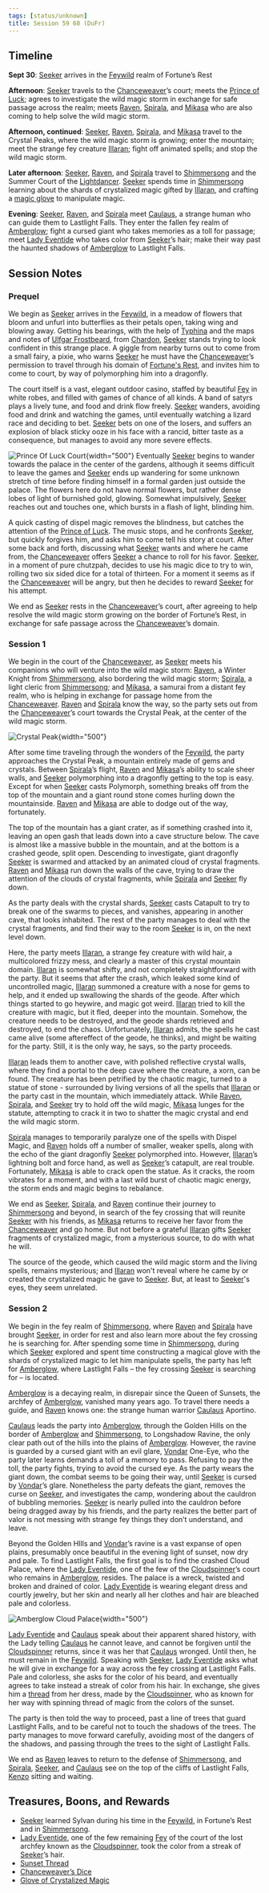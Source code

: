```yaml
---
tags: [status/unknown]
title: Session 59 60 (DuFr)
---
```



## Timeline

**Sept 30**: [Seeker](<../../../people/pcs/dunmar-fellowship/seeker.md>) arrives in the [Feywild](<../../../cosmology/multiverse/echo-realms/feywild/feywild.md>) realm of Fortune’s Rest

**Afternoon**: [Seeker](<../../../people/pcs/dunmar-fellowship/seeker.md>) travels to the [Chanceweaver](<../../../people/extraplanar-powers/prince-of-luck.md>)’s court; meets the [Prince of Luck](<../../../people/extraplanar-powers/prince-of-luck.md>); agrees to investigate the wild magic storm in exchange for safe passage across the realm; meets [Raven](<../../../people/pcs/dunmar-fellowship/guests/raven.md>), [Spirala](<../../../people/pcs/dunmar-fellowship/guests/spirala.md>), and [Mikasa](<../../../people/pcs/dunmar-fellowship/guests/mikasa.md>) who are also coming to help solve the wild magic storm. 

**Afternoon, continued**: [Seeker](<../../../people/pcs/dunmar-fellowship/seeker.md>), [Raven](<../../../people/pcs/dunmar-fellowship/guests/raven.md>), [Spirala](<../../../people/pcs/dunmar-fellowship/guests/spirala.md>), and [Mikasa](<../../../people/pcs/dunmar-fellowship/guests/mikasa.md>) travel to the Crystal Peaks, where the wild magic storm is growing; enter the mountain; meet the strange fey creature [Illaran](<../../../people/fey/illaran.md>); fight off animated spells; and stop the wild magic storm.

**Later afternoon**: [Seeker](<../../../people/pcs/dunmar-fellowship/seeker.md>), [Raven](<../../../people/pcs/dunmar-fellowship/guests/raven.md>), and [Spirala](<../../../people/pcs/dunmar-fellowship/guests/spirala.md>) travel to [Shimmersong](<../../../cosmology/multiverse/echo-realms/feywild/shimmersong.md>) and the Summer Court of the [Lightdancer](<../../../people/extraplanar-powers/lightdancer.md>). [Seeker](<../../../people/pcs/dunmar-fellowship/seeker.md>) spends time in [Shimmersong](<../../../cosmology/multiverse/echo-realms/feywild/shimmersong.md>) learning about the shards of crystalized magic gifted by [Illaran](<../../../people/fey/illaran.md>), and crafting a [magic glove](<../treasure/treasure-from-solo-adventures/glove-of-crystalized-magic.md>) to manipulate magic. 

**Evening**: [Seeker](<../../../people/pcs/dunmar-fellowship/seeker.md>), [Raven](<../../../people/pcs/dunmar-fellowship/guests/raven.md>), and [Spirala](<../../../people/pcs/dunmar-fellowship/guests/spirala.md>) meet [Caulaus](<../../../people/pcs/dunmar-fellowship/guests/caulaus.md>), a strange human who can guide them to Lastlight Falls. They enter the fallen fey realm of [Amberglow](<../../../cosmology/multiverse/echo-realms/feywild/amberglow.md>); fight a cursed giant who takes memories as a toll for passage; meet [Lady Eventide](<../../../people/fey/lady-eventide.md>) who takes color from [Seeker](<../../../people/pcs/dunmar-fellowship/seeker.md>)’s hair; make their way past the haunted shadows of [Amberglow](<../../../cosmology/multiverse/echo-realms/feywild/amberglow.md>) to Lastlight Falls.

## Session Notes

### Prequel

We begin as [Seeker](<../../../people/pcs/dunmar-fellowship/seeker.md>) arrives in the [Feywild](<../../../cosmology/multiverse/echo-realms/feywild/feywild.md>), in a meadow of flowers that bloom and unfurl into butterflies as their petals open, taking wing and blowing away. Getting his bearings, with the help of [Typhina](<../../../people/fey/typhina.md>) and the maps and notes of [Ulfgar Frostbeard](<../../../people/dwarves/ulfgar-frostbeard.md>), from [Chardon](<../../../gazetteer/west-coast/chardonian-empire/chardon/chardon.md>), [Seeker](<../../../people/pcs/dunmar-fellowship/seeker.md>) stands trying to look confident in this strange place. A giggle from nearby turns out to come from a small fairy, a pixie, who warns [Seeker](<../../../people/pcs/dunmar-fellowship/seeker.md>) he must have the [Chanceweaver](<../../../people/extraplanar-powers/prince-of-luck.md>)’s permission to travel through his domain of [Fortune's Rest](<../../../cosmology/multiverse/echo-realms/feywild/fortune-s-rest.md>), and invites him to come to court, by way of polymorphing him into a dragonfly. 

The court itself is a vast, elegant outdoor casino, staffed by beautiful [Fey](<../../../species/children-of-the-divine/fey/fey.md>) in white robes, and filled with games of chance of all kinds. A band of satyrs plays a lively tune, and food and drink flow freely. [Seeker](<../../../people/pcs/dunmar-fellowship/seeker.md>) wanders, avoiding food and drink and watching the games, until eventually watching a lizard race and deciding to bet. [Seeker](<../../../people/pcs/dunmar-fellowship/seeker.md>) bets on one of the losers, and suffers an explosion of black sticky ooze in his face with a rancid, bitter taste as a consequence, but manages to avoid any more severe effects. 

![Prince Of Luck Court](../../../assets/prince-of-luck-court.png){width="500"}
Eventually [Seeker](<../../../people/pcs/dunmar-fellowship/seeker.md>) begins to wander towards the palace in the center of the gardens, although it seems difficult to leave the games and [Seeker](<../../../people/pcs/dunmar-fellowship/seeker.md>) ends up wandering for some unknown stretch of time before finding himself in a formal garden just outside the palace. The flowers here do not have normal flowers, but rather dense lobes of light of burnished gold, glowing. Somewhat impulsively, [Seeker](<../../../people/pcs/dunmar-fellowship/seeker.md>) reaches out and touches one, which bursts in a flash of light, blinding him.

A quick casting of dispel magic removes the blindness, but catches the attention of the [Prince of Luck](<../../../people/extraplanar-powers/prince-of-luck.md>). The music stops, and he confronts [Seeker](<../../../people/pcs/dunmar-fellowship/seeker.md>), but quickly forgives him, and asks him to come tell his story at court. After some back and forth, discussing what [Seeker](<../../../people/pcs/dunmar-fellowship/seeker.md>) wants and where he came from, the [Chanceweaver](<../../../people/extraplanar-powers/prince-of-luck.md>) offers [Seeker](<../../../people/pcs/dunmar-fellowship/seeker.md>) a chance to roll for his favor. [Seeker](<../../../people/pcs/dunmar-fellowship/seeker.md>), in a moment of pure chutzpah, decides to use his magic dice to try to win, rolling two six sided dice for a total of thirteen. For a moment it seems as if the [Chanceweaver](<../../../people/extraplanar-powers/prince-of-luck.md>) will be angry, but then he decides to reward [Seeker](<../../../people/pcs/dunmar-fellowship/seeker.md>) for his attempt. 

We end as [Seeker](<../../../people/pcs/dunmar-fellowship/seeker.md>) rests in the [Chanceweaver](<../../../people/extraplanar-powers/prince-of-luck.md>)’s court, after agreeing to help resolve the wild magic storm growing on the border of Fortune’s Rest, in exchange for safe passage across the [Chanceweaver](<../../../people/extraplanar-powers/prince-of-luck.md>)’s domain. 

### Session 1

We begin in the court of the [Chanceweaver](<../../../people/extraplanar-powers/prince-of-luck.md>), as [Seeker](<../../../people/pcs/dunmar-fellowship/seeker.md>) meets his companions who will venture into the wild magic storm: [Raven](<../../../people/pcs/dunmar-fellowship/guests/raven.md>), a Winter Knight from [Shimmersong](<../../../cosmology/multiverse/echo-realms/feywild/shimmersong.md>), also bordering the wild magic storm; [Spirala](<../../../people/pcs/dunmar-fellowship/guests/spirala.md>), a light cleric from [Shimmersong](<../../../cosmology/multiverse/echo-realms/feywild/shimmersong.md>); and [Mikasa](<../../../people/pcs/dunmar-fellowship/guests/mikasa.md>), a samurai from a distant fey realm, who is helping in exchange for passage home from the [Chanceweaver](<../../../people/extraplanar-powers/prince-of-luck.md>). [Raven](<../../../people/pcs/dunmar-fellowship/guests/raven.md>) and [Spirala](<../../../people/pcs/dunmar-fellowship/guests/spirala.md>) know the way, so the party sets out from the [Chanceweaver](<../../../people/extraplanar-powers/prince-of-luck.md>)’s court towards the Crystal Peak, at the center of the wild magic storm.

![Crystal Peak](../../../assets/crystal-peak.png){width="500"}

After some time traveling through the wonders of the [Feywild](<../../../cosmology/multiverse/echo-realms/feywild/feywild.md>), the party approaches the Crystal Peak, a mountain entirely made of gems and crystals. Between [Spirala](<../../../people/pcs/dunmar-fellowship/guests/spirala.md>)’s flight, [Raven](<../../../people/pcs/dunmar-fellowship/guests/raven.md>) and [Mikasa](<../../../people/pcs/dunmar-fellowship/guests/mikasa.md>)’s ability to scale sheer walls, and [Seeker](<../../../people/pcs/dunmar-fellowship/seeker.md>) polymorphing into a dragonfly getting to the top is easy. Except for when [Seeker](<../../../people/pcs/dunmar-fellowship/seeker.md>) casts Polymorph, something breaks off from the top of the mountain and a giant round stone comes hurling down the mountainside. [Raven](<../../../people/pcs/dunmar-fellowship/guests/raven.md>) and [Mikasa](<../../../people/pcs/dunmar-fellowship/guests/mikasa.md>) are able to dodge out of the way, fortunately. 

The top of the mountain has a giant crater, as if something crashed into it, leaving an open gash that leads down into a cave structure below. The cave is almost like a massive bubble in the mountain, and at the bottom is a crashed geode, split open. Descending to investigate, giant dragonfly [Seeker](<../../../people/pcs/dunmar-fellowship/seeker.md>) is swarmed and attacked by an animated cloud of crystal fragments. [Raven](<../../../people/pcs/dunmar-fellowship/guests/raven.md>) and [Mikasa](<../../../people/pcs/dunmar-fellowship/guests/mikasa.md>) run down the walls of the cave, trying to draw the attention of the clouds of crystal fragments, while [Spirala](<../../../people/pcs/dunmar-fellowship/guests/spirala.md>) and [Seeker](<../../../people/pcs/dunmar-fellowship/seeker.md>) fly down. 

As the party deals with the crystal shards, [Seeker](<../../../people/pcs/dunmar-fellowship/seeker.md>) casts Catapult to try to break one of the swarms to pieces, and vanishes, appearing in another cave, that looks inhabited. The rest of the party manages to deal with the crystal fragments, and find their way to the room [Seeker](<../../../people/pcs/dunmar-fellowship/seeker.md>) is in, on the next level down.

Here, the party meets [Illaran](<../../../people/fey/illaran.md>), a strange fey creature with wild hair, a multicolored frizzy mess, and clearly a master of this crystal mountain domain. [Illaran](<../../../people/fey/illaran.md>) is somewhat shifty, and not completely straightforward with the party. But it seems that after the crash, which leaked some kind of uncontrolled magic, [Illaran](<../../../people/fey/illaran.md>) summoned a creature with a nose for gems to help, and it ended up swallowing the shards of the geode. After which things started to go heywire, and magic got weird. [Illaran](<../../../people/fey/illaran.md>) tried to kill the creature with magic, but it fled, deeper into the mountain. Somehow, the creature needs to be destroyed, and the geode shards retrieved and destroyed, to end the chaos. Unfortunately, [Illaran](<../../../people/fey/illaran.md>) admits, the spells he cast came alive (some aftereffect of the geode, he thinks), and might be waiting for the party. Still, it is the only way, he says, so the party proceeds.

[Illaran](<../../../people/fey/illaran.md>) leads them to another cave, with polished reflective crystal walls, where they find a portal to the deep cave where the creature, a xorn, can be found. The creature has been petrified by the chaotic magic, turned to a statue of stone - surrounded by living versions of all the spells that [Illaran](<../../../people/fey/illaran.md>) or the party cast in the mountain, which immediately attack. While [Raven](<../../../people/pcs/dunmar-fellowship/guests/raven.md>), [Spirala](<../../../people/pcs/dunmar-fellowship/guests/spirala.md>), and [Seeker](<../../../people/pcs/dunmar-fellowship/seeker.md>) try to hold off the wild magic, [Mikasa](<../../../people/pcs/dunmar-fellowship/guests/mikasa.md>) lunges for the statute, attempting to crack it in two to shatter the magic crystal and end the wild magic storm. 

[Spirala](<../../../people/pcs/dunmar-fellowship/guests/spirala.md>) manages to temporarily paralyze one of the spells with Dispel Magic, and [Raven](<../../../people/pcs/dunmar-fellowship/guests/raven.md>) holds off a number of smaller, weaker spells, along with the echo of the giant dragonfly [Seeker](<../../../people/pcs/dunmar-fellowship/seeker.md>) polymorphed into. However, [Illaran](<../../../people/fey/illaran.md>)’s lightning bolt and force hand, as well as [Seeker](<../../../people/pcs/dunmar-fellowship/seeker.md>)’s catapult, are real trouble. Fortunately, [Mikasa](<../../../people/pcs/dunmar-fellowship/guests/mikasa.md>) is able to crack open the statue. As it cracks, the room vibrates for a moment, and with a last wild burst of chaotic magic energy, the storm ends and magic begins to rebalance.

We end as [Seeker](<../../../people/pcs/dunmar-fellowship/seeker.md>), [Spirala](<../../../people/pcs/dunmar-fellowship/guests/spirala.md>), and [Raven](<../../../people/pcs/dunmar-fellowship/guests/raven.md>) continue their journey to [Shimmersong](<../../../cosmology/multiverse/echo-realms/feywild/shimmersong.md>) and beyond, in search of the fey crossing that will reunite [Seeker](<../../../people/pcs/dunmar-fellowship/seeker.md>) with his friends, as [Mikasa](<../../../people/pcs/dunmar-fellowship/guests/mikasa.md>) returns to receive her favor from the [Chanceweaver](<../../../people/extraplanar-powers/prince-of-luck.md>) and go home. But not before a grateful [Illaran](<../../../people/fey/illaran.md>) gifts [Seeker](<../../../people/pcs/dunmar-fellowship/seeker.md>) fragments of crystalized magic, from a mysterious source, to do with what he will. 

The source of the geode, which caused the wild magic storm and the living spells, remains mysterious; and [Illaran](<../../../people/fey/illaran.md>) won't reveal where he came by or created the crystalized magic he gave to [Seeker](<../../../people/pcs/dunmar-fellowship/seeker.md>). But, at least to [Seeker](<../../../people/pcs/dunmar-fellowship/seeker.md>)'s eyes, they seem unrelated. 

### Session 2

We begin in the fey realm of [Shimmersong](<../../../cosmology/multiverse/echo-realms/feywild/shimmersong.md>), where [Raven](<../../../people/pcs/dunmar-fellowship/guests/raven.md>) and [Spirala](<../../../people/pcs/dunmar-fellowship/guests/spirala.md>) have brought [Seeker](<../../../people/pcs/dunmar-fellowship/seeker.md>), in order for rest and also learn more about the fey crossing he is searching for. After spending some time in [Shimmersong](<../../../cosmology/multiverse/echo-realms/feywild/shimmersong.md>), during which [Seeker](<../../../people/pcs/dunmar-fellowship/seeker.md>) explored and spent time constructing a magical glove with the shards of crystalized magic to let him manipulate spells, the party has left for [Amberglow](<../../../cosmology/multiverse/echo-realms/feywild/amberglow.md>), where Lastlight Falls – the fey crossing [Seeker](<../../../people/pcs/dunmar-fellowship/seeker.md>) is searching for – is located.

[Amberglow](<../../../cosmology/multiverse/echo-realms/feywild/amberglow.md>) is a decaying realm, in disrepair since the Queen of Sunsets, the archfey of [Amberglow](<../../../cosmology/multiverse/echo-realms/feywild/amberglow.md>), vanished many years ago. To travel there needs a guide, and [Raven](<../../../people/pcs/dunmar-fellowship/guests/raven.md>) knows one: the strange human warrior [Caulaus](<../../../people/pcs/dunmar-fellowship/guests/caulaus.md>) Aportino. 

[Caulaus](<../../../people/pcs/dunmar-fellowship/guests/caulaus.md>) leads the party into [Amberglow](<../../../cosmology/multiverse/echo-realms/feywild/amberglow.md>), through the Golden Hills on the border of [Amberglow](<../../../cosmology/multiverse/echo-realms/feywild/amberglow.md>) and [Shimmersong](<../../../cosmology/multiverse/echo-realms/feywild/shimmersong.md>), to Longshadow Ravine, the only clear path out of the hills into the plains of [Amberglow](<../../../cosmology/multiverse/echo-realms/feywild/amberglow.md>). However, the ravine is guarded by a cursed giant with an evil glare, [Vondar](<../../../people/giants/vondar.md>) One-Eye, who the party later learns demands a toll of a memory to pass. Refusing to pay the toll, the party fights, trying to avoid the cursed eye. As the party wears the giant down, the combat seems to be going their way, until [Seeker](<../../../people/pcs/dunmar-fellowship/seeker.md>) is cursed by [Vondar](<../../../people/giants/vondar.md>)’s glare. Nonetheless the party defeats the giant, removes the curse on [Seeker](<../../../people/pcs/dunmar-fellowship/seeker.md>), and investigates the camp, wondering about the cauldron of bubbling memories. [Seeker](<../../../people/pcs/dunmar-fellowship/seeker.md>) is nearly pulled into the cauldron before being dragged away by his friends, and the party realizes the better part of valor is not messing with strange fey things they don’t understand, and leave. 

Beyond the Golden HIlls and [Vondar](<../../../people/giants/vondar.md>)’s ravine is a vast expanse of open plains, presumably once beautiful in the evening light of sunset, now dry and pale. To find Lastlight Falls, the first goal is to find the crashed Cloud Palace, where the [Lady Eventide](<../../../people/fey/lady-eventide.md>), one of the few of the [Cloudspinner](<../../../people/extraplanar-powers/cloudspinner.md>)’s court who remains in [Amberglow](<../../../cosmology/multiverse/echo-realms/feywild/amberglow.md>), resides. The palace is a wreck, twisted and broken and drained of color. [Lady Eventide](<../../../people/fey/lady-eventide.md>) is wearing elegant dress and courtly jewelry, but her skin and nearly all her clothes and hair are bleached pale and colorless. 

![Amberglow Cloud Palace](../../../assets/amberglow-cloud-palace.png){width="500"}

[Lady Eventide](<../../../people/fey/lady-eventide.md>) and [Caulaus](<../../../people/pcs/dunmar-fellowship/guests/caulaus.md>) speak about their apparent shared history, with the Lady telling [Caulaus](<../../../people/pcs/dunmar-fellowship/guests/caulaus.md>) he cannot leave, and cannot be forgiven until the [Cloudspinner](<../../../people/extraplanar-powers/cloudspinner.md>) returns, since it was her that [Caulaus](<../../../people/pcs/dunmar-fellowship/guests/caulaus.md>) wronged. Until then, he must remain in the [Feywild](<../../../cosmology/multiverse/echo-realms/feywild/feywild.md>). Speaking with [Seeker](<../../../people/pcs/dunmar-fellowship/seeker.md>), [Lady Eventide](<../../../people/fey/lady-eventide.md>) asks what he will give in exchange for a way across the fey crossing at Lastlight Falls. Pale and colorless, she asks for the color of his beard, and eventually agrees to take instead a streak of color from his hair. In exchange, she gives him a [thread](<../treasure/treasure-from-solo-adventures/sunset-thread.md>) from her dress, made by the [Cloudspinner](<../../../people/extraplanar-powers/cloudspinner.md>), who as known for her way with spinning thread of magic from the colors of the sunset. 

The party is then told the way to proceed, past a line of trees that guard Lastlight Falls, and to be careful not to touch the shadows of the trees. The party manages to move forward carefully, avoiding most of the dangers of the shadows, and passing through the trees to the sight of Lastlight Falls. 

We end as [Raven](<../../../people/pcs/dunmar-fellowship/guests/raven.md>) leaves to return to the defense of [Shimmersong](<../../../cosmology/multiverse/echo-realms/feywild/shimmersong.md>), and [Spirala](<../../../people/pcs/dunmar-fellowship/guests/spirala.md>), [Seeker](<../../../people/pcs/dunmar-fellowship/seeker.md>), and [Caulaus](<../../../people/pcs/dunmar-fellowship/guests/caulaus.md>) see on the top of the cliffs of Lastlight Falls, [Kenzo](<../../../people/pcs/dunmar-fellowship/kenzo.md>) sitting and waiting. 

## Treasures, Boons, and Rewards

- [Seeker](<../../../people/pcs/dunmar-fellowship/seeker.md>) learned Sylvan during his time in the [Feywild](<../../../cosmology/multiverse/echo-realms/feywild/feywild.md>), in Fortune’s Rest and in [Shimmersong](<../../../cosmology/multiverse/echo-realms/feywild/shimmersong.md>). 
- [Lady Eventide](<../../../people/fey/lady-eventide.md>), one of the few remaining [Fey](<../../../species/children-of-the-divine/fey/fey.md>) of the court of the lost archfey known as the [Cloudspinner](<../../../people/extraplanar-powers/cloudspinner.md>), took the color from a streak of [Seeker](<../../../people/pcs/dunmar-fellowship/seeker.md>)’s hair. 
- [Sunset Thread](<../treasure/treasure-from-solo-adventures/sunset-thread.md>)
- [Chanceweaver’s Dice](<../treasure/treasure-from-solo-adventures/chanceweavers-dice.md>)
- [Glove of Crystalized Magic](<../treasure/treasure-from-solo-adventures/glove-of-crystalized-magic.md>)